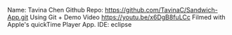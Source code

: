 Name: Tavina Chen
Github Repo: https://github.com/TavinaC/Sandwich-App.git
Using Git + Demo Video https://youtu.be/x6DgB8fuLCc 
Filmed with Apple's quickTime Player App. IDE: eclipse